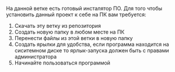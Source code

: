 На данной ветке есть готовый инсталятор ПО.
Для того чтобы установить данный проект к себе на ПК вам требуется:
1)  Скачать эту ветку из репозитория
2)  Создать новую папку в любом месте на ПК
3)  Перенести файлы из этой ветки в новую папку
4)  Создать ярылки для удобства, если программа находится на сиситемном диске то ярлык-запуска должен быть с правами администратора
5)  Начинайте пользоваться программой
